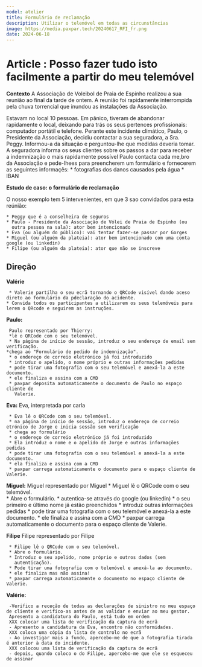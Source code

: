 ```yaml
---
model: atelier
title: Formulário de reclamação
description: Utilizar o telemóvel em todas as circunstâncias
image: https://media.paxpar.tech/20240617_RFI_fr.png
date: 2024-06-18
---
```



# Article : Posso fazer tudo isto  facilmente a partir do meu telemóvel


**Contexto**
A Associação de Voleibol de Praia de Espinho realizou a sua reunião ao final da tarde de ontem. A reunião foi rapidamente interrompida pela chuva torrencial que inundou as instalações da Associação.

Estavam no local 10 pessoas. Em pânico, tiveram de abandonar rapidamente o local, deixando para trás os seus pertences profissionais: computador portátil e telefone.
Perante este incidente climático, Paulo, o Presidente da Associação, decidiu contactar a sua seguradora, a Sra. Peggy. Informou-a da situação e perguntou-lhe que medidas deveria tomar.
A seguradora informa os seus clientes sobre os passos a dar para receber a indemnização o mais rapidamente possível
Paulo contacta cada me,bro da Associação e pede-lhees para preencherem um formulário e fornecerem as seguintes informaçẽs:
      * fotografias dos danos causados pela água
      * IBAN
      
 
**Estudo de caso: o formulário de reclamação**

O nosso exemplo tem 5 intervenientes, em que 3 sao convidados para esta reúnião:

    * Peggy que é a conselheira de seguros  
    * Paulo - Presidente da Associação de Vólei de Praia de Espinho (ou 
      outra pessoa na sala): ator bem intencionado  
    * Eva (ou alguém do público): vai tentar fazer-se passar por Gorges  
    * Miguel (ou alguém da plateia): ator bem intencionado com uma conta google (ou linkedin)          
    * Filipe (ou alguém da plateia): ator que não se inscreve

## Direção

**Valérie**

     * Valerie partilha o seu ecrã tornando o QRCode visível dando aceso direto ao formulário da pdeclaração do acidente.
    * Convida todos os participantes a utilizarem os seus telemóveis para lerem o QRcode e seguirem as instruções.

**Paulo:**

     Paulo representado por Thierry:
     *lê o QRCode com o seu telemóvel.  
     * Na página de início de sessão, introduz o seu endereço de email sem verificação.
    *chega ao "Formulário de pedido de indemnização".
     * o endereço de correio eletrónico já foi introduzido
     * introduz o apelido, o nome próprio e outras informações pedidas
     * pode tirar uma fotografia com o seu telemóvel e anexá-la a este documento.
     * ele finaliza e assina com a CMD  
     * paxpar deposita automaticamente o documento de Paulo no espaço cliente de 
       Valerie.

**Eva:**
Eva, interpretada por carla
   
     * Eva lê o QRCode com o seu telemóvel.
     * na página de início de sessão, introduz o endereço de correio etrónico de Jorge e inicia sessão sem verificação
     * chega ao formulário
     * o endereço de correio eletrónico já foi introduzido
     * Ela introduz o nome e o apelido de Jorge e outras informações pedidas
     * pode tirar uma fotografia com o seu telemóvel e anexá-la a este documento.
     * ela finaliza e assina com a CMD  
     * paxpar carrega automaticamente o documento para o espaço cliente de Valerie.

**Miguel:**
Miguel representado por Miguel
     * Miguel lê o QRCode com o seu telemóvel.   
     * Abre o formulário.
     * autentica-se através do google (ou linkedin)
     * o seu primeiro e último nome já estão preenchidos
     * introduz outras informações pedidas
     * pode tirar uma fotografia com o seu telemóvel e anexá-la a este documento.
     * ele finaliza e assina com a CMD
     * paxpar carrega automaticamente o documento para o espaço  cliente de Valerie.

**Filipe**
Filipe representado por Filipe

     * Filipe lê o QRCode com o seu telemóvel.  
     * Abre o formulário.
     * Introduz o seu apelido, nome próprio e outros dados (sem 
       autenticação).
     * Pode tirar uma fotografia com o telemóvel e anexá-la ao documento.
     * ele finaliza mas não assina!
     * paxpar carrega automaticamente o documento no espaço cliente de Valerie.

**Valérie:**
 
     -Verifico a receção de todas as declarações de sinistro no meu espaço de cliente e verifico-as antes de as validar e enviar ao meu gestor.    
     Apresento a candidatura do Paulo, está tudo em ordem
     XXX colocar uma lista de verificação da captura de ecrã
     - Apresento a candidatura da Eva, encontro não conformidades.
     XXX coloca uma cópia da lista de controlo no ecrã
     - Ao investigar mais a fundo, apercebo-me de que a fotografia tirada é anterior à data do incidente.
     XXX colocou uma lista de verificação da captura de ecrã
     - depois, quando coloco o do Filipe, apercebo-me que ele se esqueceu de assinar










